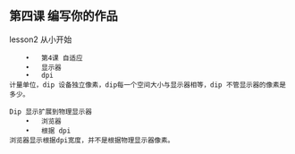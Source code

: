 ## 第四课 编写你的作品


lesson2 
    从小开始
    
    	•	第4课 自适应
    	•	显示器
    	•	dpi
    计量单位，dip 设备独立像素，dip每一个空间大小与显示器相等，dip 不管显示器的像素是多少。
    
    Dip 显示扩展到物理显示器
    	•	浏览器
    	•	根据 dpi
    浏览器显示根据dpi宽度，并不是根据物理显示器像素。